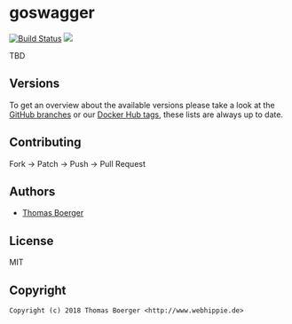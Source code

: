 # goswagger

[![Build Status](https://cloud.drone.io/api/badges/toolhippie/goswagger/status.svg)](https://cloud.drone.io/toolhippie/goswagger)
[![](https://images.microbadger.com/badges/image/toolhippie/goswagger:latest.svg)](https://microbadger.com/images/toolhippie/goswagger:latest "Get your own image badge on microbadger.com")

TBD


## Versions

To get an overview about the available versions please take a look at the [GitHub branches](https://github.com/toolhippie/goswagger/branches/all) or our [Docker Hub tags](https://hub.docker.com/r/toolhippie/goswagger/tags/), these lists are always up to date.


## Contributing

Fork -> Patch -> Push -> Pull Request


## Authors

* [Thomas Boerger](https://github.com/tboerger)


## License

MIT


## Copyright

```
Copyright (c) 2018 Thomas Boerger <http://www.webhippie.de>
```
